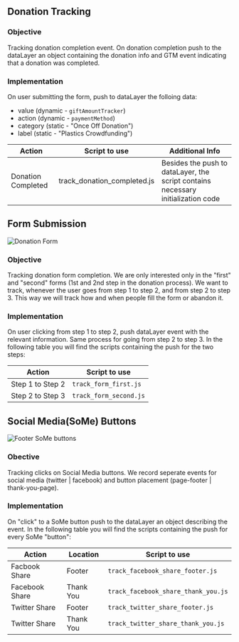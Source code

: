 ## Donation Tracking

### Objective

Tracking donation completion event. On donation completion push to the dataLayer an object containing the donation info and GTM event indicating that a donation was completed.

### Implementation

On user submitting the form, push to dataLayer the folloing data:
* value (dynamic - `giftAmountTracker`)
* action (dynamic - `paymentMethod`)
* category (static - "Once Off Donation")
* label (static - "Plastics Crowdfunding")

Action |  Script to use | Additional Info
------------ | ------------- | ---------------
Donation Completed | track_donation_completed.js | Besides the push to dataLayer, the script contains necessary initialization code

## Form Submission
![Donation Form](http://i.imgur.com/7QnY0Zh.png)
### Objective

Tracking donation form completion. We are only interested only in the "first" and "second" forms (1st and 2nd step in the donation process). We want to track, whenever the user goes from step 1 to step 2, and from step 2 to step 3. This way we will track how and when people fill the form or abandon it.

### Implementation

On user clicking from step 1 to step 2, push dataLayer event with the relevant information. Same process for going from step 2 to step 3. In the following table you will find the scripts containing the push for the two steps:

Action | Script to use 
------------ | ---------------
Step 1 to Step 2 | `track_form_first.js`
Step 2 to Step 3|  `track_form_second.js`

## Social Media(SoMe) Buttons
![Footer SoMe buttons](http://i.imgur.com/qhVDSeI.png)
### Obective

Tracking clicks on Social Media buttons. We record seperate events for social media (twitter | facebook) and button placement (page-footer | thank-you-page).

### Implementation

On "click" to a SoMe button push to the dataLayer an object describing the event. In the following table you will find the scripts containing the push for every SoMe "button":

Action | Location | Script to use 
------------ | ------------- | ---------------
Facbook Share | Footer | `track_facebook_share_footer.js`
Facebook Share | Thank You | `track_facebook_share_thank_you.js`
Twitter Share | Footer | `track_twitter_share_footer.js`
Twitter Share | Thank You | `track_twitter_share_thank_you.js`


